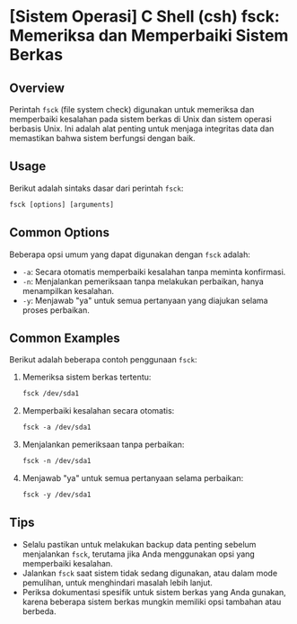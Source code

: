 # [Sistem Operasi] C Shell (csh) fsck: Memeriksa dan Memperbaiki Sistem Berkas

## Overview
Perintah `fsck` (file system check) digunakan untuk memeriksa dan memperbaiki kesalahan pada sistem berkas di Unix dan sistem operasi berbasis Unix. Ini adalah alat penting untuk menjaga integritas data dan memastikan bahwa sistem berfungsi dengan baik.

## Usage
Berikut adalah sintaks dasar dari perintah `fsck`:

```csh
fsck [options] [arguments]
```

## Common Options
Beberapa opsi umum yang dapat digunakan dengan `fsck` adalah:

- `-a`: Secara otomatis memperbaiki kesalahan tanpa meminta konfirmasi.
- `-n`: Menjalankan pemeriksaan tanpa melakukan perbaikan, hanya menampilkan kesalahan.
- `-y`: Menjawab "ya" untuk semua pertanyaan yang diajukan selama proses perbaikan.

## Common Examples
Berikut adalah beberapa contoh penggunaan `fsck`:

1. Memeriksa sistem berkas tertentu:
   ```csh
   fsck /dev/sda1
   ```

2. Memperbaiki kesalahan secara otomatis:
   ```csh
   fsck -a /dev/sda1
   ```

3. Menjalankan pemeriksaan tanpa perbaikan:
   ```csh
   fsck -n /dev/sda1
   ```

4. Menjawab "ya" untuk semua pertanyaan selama perbaikan:
   ```csh
   fsck -y /dev/sda1
   ```

## Tips
- Selalu pastikan untuk melakukan backup data penting sebelum menjalankan `fsck`, terutama jika Anda menggunakan opsi yang memperbaiki kesalahan.
- Jalankan `fsck` saat sistem tidak sedang digunakan, atau dalam mode pemulihan, untuk menghindari masalah lebih lanjut.
- Periksa dokumentasi spesifik untuk sistem berkas yang Anda gunakan, karena beberapa sistem berkas mungkin memiliki opsi tambahan atau berbeda.